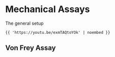 # Mechanical Assays

The general setup

```
{{ 'https://youtu.be/exmTAQtoYOk' | noembed }}
```



## Von Frey Assay



